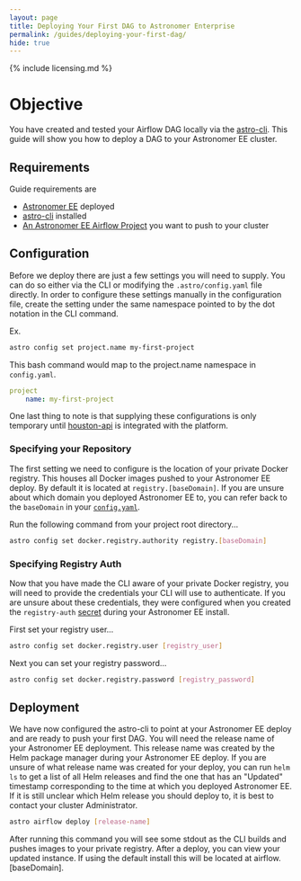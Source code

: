 ```yaml
---
layout: page
title: Deploying Your First DAG to Astronomer Enterprise
permalink: /guides/deploying-your-first-dag/
hide: true
---
```


{% include licensing.md %}

# Objective 
You have created and tested your Airflow DAG locally via the [astro-cli](https://github.com/astronomerio/astro-cli). This guide will show you how to deploy a DAG to your Astronomer EE cluster.

## Requirements
Guide requirements are
- [Astronomer EE](http://enterprise.astronomer.io/) deployed
- [astro-cli](https://github.com/astronomerio/astro-cli) installed
- [An Astronomer EE Airflow Project](http://enterprise.astronomer.io/guides/creating-an-airflow-project/index.html) you want to push to your cluster

## Configuration
Before we deploy there are just a few settings you will need to supply. You can do so either via the CLI or modifying the `.astro/config.yaml` file directly. In order to configure these settings manually in the configuration file, create the setting under the same namespace pointed to by the dot notation in the CLI command.

Ex.

```bash
astro config set project.name my-first-project
```
This bash command would map to the project.name namespace in `config.yaml`.

```yaml
project
    name: my-first-project
```

One last thing to note is that supplying these configurations is only temporary until [houston-api](https://github.com/astronomerio/houston-api) is integrated with the platform.

### Specifying your Repository
The first setting we need to configure is the location of your private Docker registry. This houses all Docker images pushed to your Astronomer EE deploy. By default it is located at `registry.[baseDomain]`. If you are unsure about which domain you deployed Astronomer EE to, you can refer back to the `baseDomain` in your [`config.yaml`](http://enterprise.astronomer.io/guides/google-cloud/index.html#configuration-file).

Run the following command from your project root directory...
```bash
astro config set docker.registry.authority registry.[baseDomain]
```

### Specifying Registry Auth
Now that you have made the CLI aware of your private Docker registry, you will need to provide the credentials your CLI will use to authenticate. If you are unsure about these credentials, they were configured when you created the `registry-auth` [secret](http://enterprise.astronomer.io/guides/google-cloud/index.html#secrets) during your Astronomer EE install. 

First set your registry user...
```bash
astro config set docker.registry.user [registry_user]
```

Next you can set your registry password...
```bash
astro config set docker.registry.password [registry_password]
```

## Deployment
We have now configured the astro-cli to point at your Astronomer EE deploy and are ready to push your first DAG. You will need the release name of your Astronomer EE deployment. This release name was created by the Helm package manager during your Astronomer EE deploy. If you are unsure of what release name was created for your deploy, you can run `helm ls` to get a list of all Helm releases and find the one that has an "Updated" timestamp corresponding to the time at which you deployed Astronomer EE. If it is still unclear which Helm release you should deploy to, it is best to contact your cluster Administrator.

```bash
astro airflow deploy [release-name]
```

After running this command you will see some stdout as the CLI builds and pushes images to your private registry. After a deploy, you can view your updated instance. If using the default install this will be located at airflow.[baseDomain].
